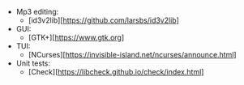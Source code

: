 * Mp3 editing:
  * [id3v2lib][https://github.com/larsbs/id3v2lib]
* GUI:
  * [GTK+][https://www.gtk.org]
* TUI:
   * [NCurses][https://invisible-island.net/ncurses/announce.html]
* Unit tests:
   * [Check][https://libcheck.github.io/check/index.html]
